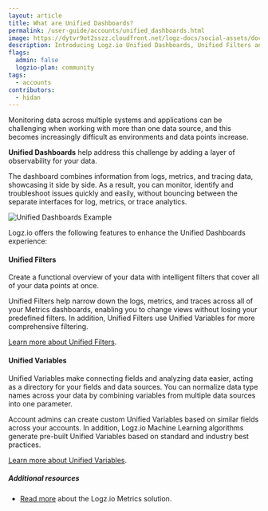 ```yaml
---
layout: article
title: What are Unified Dashboards?
permalink: /user-guide/accounts/unified_dashboards.html
image: https://dytvr9ot2sszz.cloudfront.net/logz-docs/social-assets/docs-social.jpg
description: Introducing Logz.io Unified Dashboards, Unified Filters and Unified Variables
flags:
  admin: false
  logzio-plan: community
tags:
  - accounts
contributors:
  - hidan
---
```


Monitoring data across multiple systems and applications can be challenging when working with more than one data source, and this becomes increasingly difficult as environments and data points increase.

**Unified Dashboards** help address this challenge by adding a layer of observability for your data. 

The dashboard combines information from logs, metrics, and tracing data, showcasing it side by side. As a result, you can monitor, identify and troubleshoot issues quickly and easily, without bouncing between the separate interfaces for log, metrics, or trace analytics.

![Unified Dashboards Example](https://dytvr9ot2sszz.cloudfront.net/logz-docs/Infrastructure-monitoring/unified-dashboards-main.png)

Logz.io offers the following features to enhance the Unified Dashboards experience: 

#### Unified Filters

Create a functional overview of your data with intelligent filters that cover all of your data points at once. 

Unified Filters help narrow down the logs, metrics, and traces across all of your Metrics dashboards, enabling you to change views without losing your predefined filters. In addition, Unified Filters use Unified Variables for more comprehensive filtering.

[Learn more about Unified Filters](https://docs.logz.io/user-guide/accounts/unified_filters.html).


#### Unified Variables

Unified Variables make connecting fields and analyzing data easier, acting as a directory for your fields and data sources. You can normalize data type names across your data by combining variables from multiple data sources into one parameter.

Account admins can create custom Unified Variables based on similar fields across your accounts. In addition, Logz.io Machine Learning algorithms generate pre-built Unified Variables based on standard and industry best practices.

[Learn more about Unified Variables](https://docs.logz.io/user-guide/accounts/unified_variables.html).


##### Additional resources

* [Read more](https://docs.logz.io/user-guide/infrastructure-monitoring/metrics-logzio) about the Logz.io Metrics solution.
